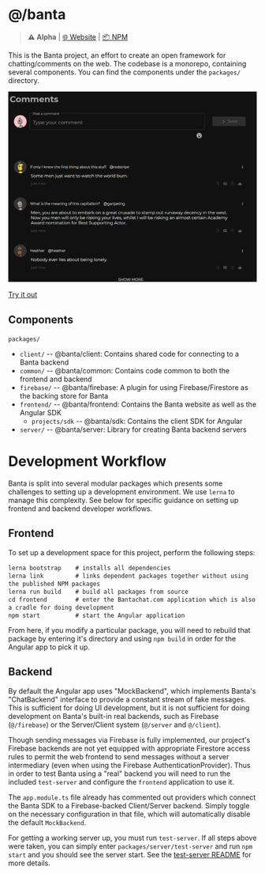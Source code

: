# @/banta
> **⚠ Alpha** | [🌐 Website](http://bantachat.com/) | [📦 NPM](https://npmjs.com/package/@banta/sdk)

This is the Banta project, an effort to create an open framework for chatting/comments on the web. The codebase is a 
monorepo, containing several components. You can find the components under the `packages/` directory.

![demo](demo.gif)

[Try it out](https://bantachat.com/try)

## Components

`packages/`
- `client/` -- @banta/client: Contains shared code for connecting to a Banta backend
- `common/` -- @banta/common: Contains code common to both the frontend and backend
- `firebase/` -- @banta/firebase: A plugin for using Firebase/Firestore as the backing store for Banta
- `frontend/` -- @banta/frontend: Contains the Banta website as well as the Angular SDK
    - `projects/sdk` -- @banta/sdk: Contains the client SDK for Angular
- `server/` -- @banta/server: Library for creating Banta backend servers

# Development Workflow

Banta is split into several modular packages which presents some challenges to setting up a development environment. We use `lerna` to manage this complexity. See below for specific guidance on setting up frontend and backend developer workflows. 

## Frontend

To set up a development space for this project, perform the following steps:

```shell
lerna bootstrap    # installs all dependencies
lerna link         # links dependent packages together without using the published NPM packages
lerna run build    # build all packages from source
cd frontend        # enter the Bantachat.com application which is also a cradle for doing development
npm start          # start the Angular application
```

From here, if you modify a particular package, you will need to rebuild that package by entering it's 
directory and using `npm build` in order for the Angular app to pick it up.

## Backend

By default the Angular app uses "MockBackend", which implements Banta's "ChatBackend" interface to provide a constant stream of fake messages. This is sufficient for doing UI development, but it is not sufficient for doing development on Banta's built-in real backends, such as Firebase (`@/firebase`) or the Server/Client system (`@/server` and `@/client`). 

Though sending messages via Firebase is fully implemented, our project's Firebase backends are not yet equipped with appropriate Firestore access rules to permit the web frontend to send messages without a server intermediary (even when using the Firebase AuthenticationProvider). Thus in order to test Banta using a "real" backend you will need to run the included `test-server` and configure the `frontend` application to use it.

The `app.module.ts` file already has commented out providers which connect the Banta SDK to a Firebase-backed Client/Server backend. Simply toggle on the necessary configuration in that file, which will automatically disable the default `MockBackend`.

For getting a working server up, you must run `test-server`. If all steps above were taken, you can simply enter `packages/server/test-server` and run `npm start` and you should see the server start. See the [test-server README](packages/server/test-server/README.md) for more details.